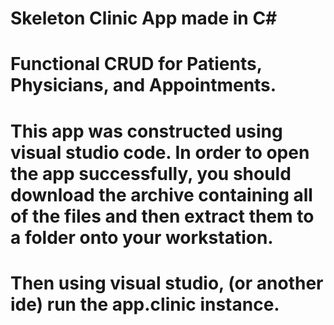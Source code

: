 # Skeleton Clinic App made in C#
# Functional CRUD for Patients, Physicians, and Appointments.


# This app was constructed using visual studio code. In order to open the app successfully, you should download the archive containing all of the files and then extract them to a folder onto your workstation. 
# Then using visual studio, (or another ide) run the app.clinic instance.
